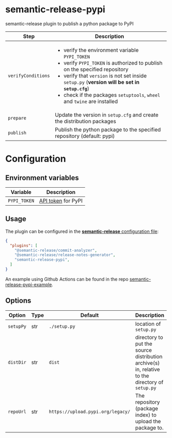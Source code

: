# semantic-release-pypi
semantic-release plugin to publish a python package to PyPI

| Step | Description
| ---- | -----------
| ```verifyConditions``` | <ul><li>verify the environment variable ```PYPI_TOKEN```</li><li>verify ```PYPI_TOKEN``` is authorized to publish on the specified repository</li><li>verify that `version` is not set inside `setup.py` (**version will be set in `setup.cfg`**)</li><li>check if the packages `setuptools`, `wheel` and `twine` are installed</li></ul>
| ```prepare``` | Update the version in ```setup.cfg``` and create the distribution packages
| ```publish``` | Publish the python package to the specified repository (default: pypi)

# Configuration

## Environment variables

| Variable | Description
| -------- | -----------
| ```PYPI_TOKEN``` | [API token](https://test.pypi.org/help/#apitoken) for PyPI

## Usage

The plugin can be configured in the [**semantic-release** configuration file](https://github.com/semantic-release/semantic-release/blob/master/docs/usage/configuration.md#configuration):

```json
{
  "plugins": [
    "@semantic-release/commit-analyzer",
    "@semantic-release/release-notes-generator",
    "semantic-release-pypi",
  ]
}
```
An example using Github Actions can be found in the repo [semantic-release-pypi-example](https://github.com/abichinger/semantic-release-pypi-example).

## Options

| Option | Type | Default | Description
| ------ | ---- | ------- | -----------
| ```setupPy``` | str | ```./setup.py``` | location of ```setup.py```
| ```distDir``` | str | ```dist``` | directory to put the source distribution archive(s) in, relative to the directory of ```setup.py```
| ```repoUrl``` | str | ```https://upload.pypi.org/legacy/``` | The repository (package index) to upload the package to.